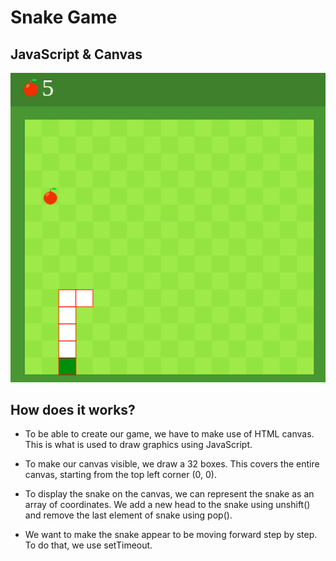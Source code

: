 # Snake Game 
## JavaScript & Canvas
![](./img/snake.png)

## How does it works?
- To be able to create our game, we have to make use of HTML canvas. 
This is what is used to draw graphics using JavaScript.

- To make our canvas visible, we draw a 32 boxes.
This covers the entire canvas, starting from the top left corner (0, 0).

- To display the snake on the canvas, we can represent the snake as an array of coordinates.
We add a new head to the snake using unshift() and remove the last element of snake using pop().

- We want to make the snake appear to be moving forward step by step. To do that, we use setTimeout.
  
